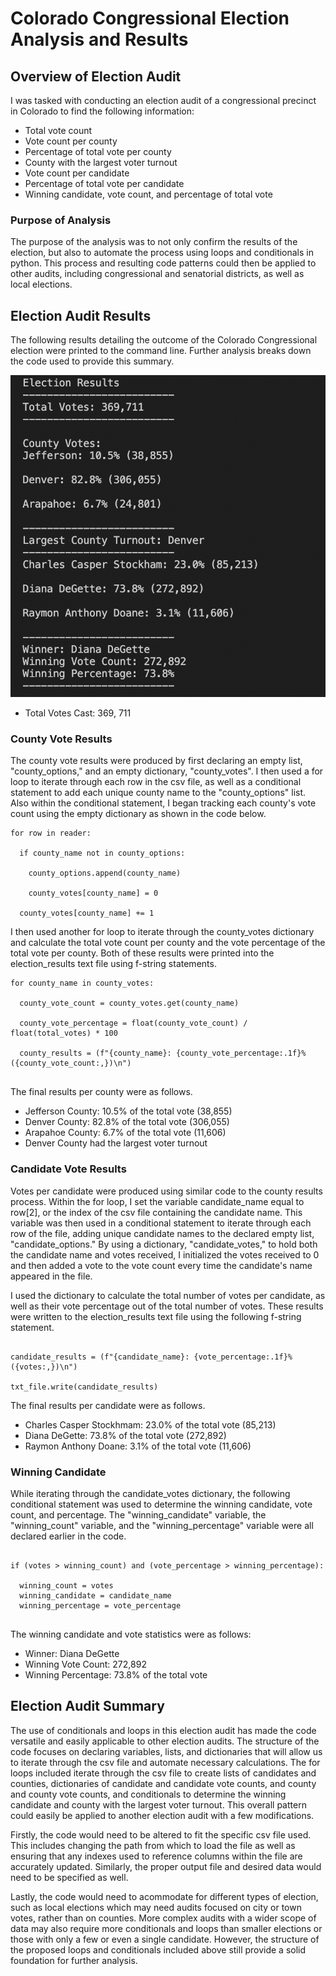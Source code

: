 # Colorado Congressional Election Analysis and Results 

## Overview of Election Audit 

I was tasked with conducting an election audit of a congressional precinct in Colorado to find the following information: 

* Total vote count 
* Vote count per county 
* Percentage of total vote per county 
* County with the largest voter turnout 
* Vote count per candidate
* Percentage of total vote per candidate
* Winning candidate, vote count, and percentage of total vote

### Purpose of Analysis

The purpose of the analysis was to not only confirm the results of the election, but also to automate the process using loops and conditionals in python. This process and resulting code patterns could then be applied to other audits, including congressional and senatorial districts, as well as local elections. 

## Election Audit Results 

The following results detailing the outcome of the Colorado Congressional election were printed to the command line. Further analysis breaks down the code used to provide this summary.    

![Printed Election Results](https://github.com/msprech/Election_Analysis/blob/36f350f099e206048d2c62a48247d28041868251/Resources/Terminal%20Election%20Results.png)

* Total Votes Cast: 369, 711

### County Vote Results 

The county vote results were produced by first declaring an empty list, "county_options," and an empty dictionary, "county_votes". I then used a for loop to iterate through each row in the csv file, as well as a conditional statement to add each unique county name to the "county_options" list. Also within the conditional statement, I began tracking each county's vote count using the empty dictionary as shown in the code below. 

```
for row in reader: 
  
  if county_name not in county_options: 
  
    county_options.append(county_name)

    county_votes[county_name] = 0
  
  county_votes[county_name] += 1

```
I then used another for loop to iterate through the county_votes dictionary and calculate the total vote count per county and the vote percentage of the total vote per county. Both of these results were printed into the election_results text file using f-string statements.  


```
for county_name in county_votes: 
  
  county_vote_count = county_votes.get(county_name)
  
  county_vote_percentage = float(county_vote_count) / float(total_votes) * 100 
  
  county_results = (f"{county_name}: {county_vote_percentage:.1f}% ({county_vote_count:,})\n")
  
  ```
  
The final results per county were as follows. 
  
* Jefferson County: 10.5% of the total vote (38,855) 
* Denver County: 82.8% of the total vote (306,055)
* Arapahoe County: 6.7% of the total vote (11,606)
* Denver County had the largest voter turnout

### Candidate Vote Results 

Votes per candidate were produced using similar code to the county results process. Within the for loop, I set the variable candidate_name equal to row[2], or the index of the csv file containing the candidate name. This variable was then used in a conditional statement to iterate through each row of the file, adding unique candidate names to the declared empty list, "candidate_options." By using a dictionary, "candidate_votes," to hold both the candidate name and votes received, I initialized the votes received to 0 and then added a vote to the vote count every time the candidate's name appeared in the file. 

I used the dictionary to calculate the total number of votes per candidate, as well as their vote percentage out of the total number of votes. These results were written to the election_results text file using the following f-string statement. 

```

candidate_results = (f"{candidate_name}: {vote_percentage:.1f}% ({votes:,})\n")

txt_file.write(candidate_results)

```

The final results per candidate were as follows. 

* Charles Casper Stockhmam: 23.0% of the total vote (85,213)
* Diana DeGette: 73.8% of the total vote (272,892)
* Raymon Anthony Doane: 3.1% of the total vote (11,606)

### Winning Candidate 

While iterating through the candidate_votes dictionary, the following conditional statement was used to determine the winning candidate, vote count, and percentage. The "winning_candidate" variable, the "winning_count" variable, and the "winning_percentage" variable were all declared earlier in the code. 

```

if (votes > winning_count) and (vote_percentage > winning_percentage): 
  
  winning_count = votes
  winning_candidate = candidate_name
  winning_percentage = vote_percentage
  
```

The winning candidate and vote statistics were as follows: 

* Winner: Diana DeGette 
* Winning Vote Count: 272,892
* Winning Percentage: 73.8% of the total vote 

## Election Audit Summary 

The use of conditionals and loops in this election audit has made the code versatile and easily applicable to other election audits. The structure of the code focuses on declaring variables, lists, and dictionaries that will allow us to iterate through the csv file and automate necessary calculations. The for loops included iterate through the csv file to create lists of candidates and counties, dictionaries of candidate and candidate vote counts, and county and county vote counts, and conditionals to determine the winning candidate and county with the largest voter turnout. This overall pattern could easily be applied to another election audit with a few modifications. 

Firstly, the code would need to be altered to fit the specific csv file used. This includes changing the path from which to load the file as well as ensuring that any indexes used to reference columns within the file are accurately updated. Similarly, the proper output file and desired data would need to be specified as well. 

Lastly, the code would need to acommodate for different types of election, such as local elections which may need audits focused on city or town votes, rather than on counties. More complex audits with a wider scope of data may also require more conditionals and loops than smaller elections or those with only a few or even a single candidate. However, the structure of the proposed loops and conditionals included above still provide a solid foundation for further analysis.

